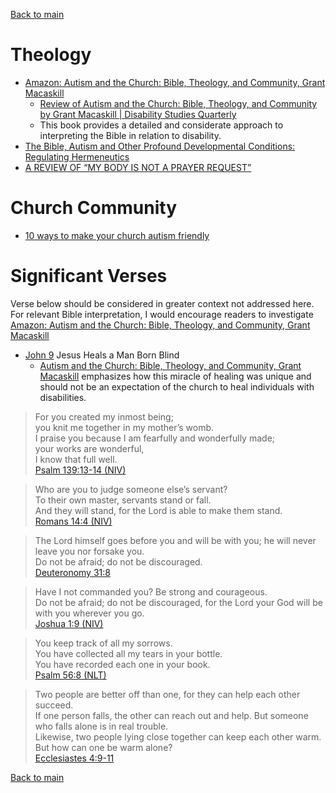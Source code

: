 [Back to main](README.md)

# Theology

* [Amazon: Autism and the Church: Bible, Theology, and Community, Grant Macaskill](https://www.amazon.ca/Autism-Church-Bible-Theology-Community/dp/1481311255)
  * [Review of Autism and the Church: Bible, Theology, and Community by Grant Macaskill | Disability Studies Quarterly](https://dsq-sds.org/index.php/dsq/article/view/7887/5876)
  * This book provides a detailed and considerate approach to interpreting the Bible in relation to disability.
* [The Bible, Autism and Other Profound Developmental Conditions: Regulating Hermeneutics](https://www.tandfonline.com/doi/full/10.1080/23312521.2021.1881024)
* [A REVIEW OF “MY BODY IS NOT A PRAYER REQUEST”](https://earthandaltarmag.com/posts/a-review-of-my-body-is-not-a-prayer-request)

# Church Community

* [10 ways to make your church autism friendly](https://canadianmennonite.org/stories/10-ways-make-your-church-autism-friendly)

# Significant Verses

Verse below should be considered in greater context not addressed here. For relevant Bible interpretation, I would encourage readers to investigate [Amazon: Autism and the Church: Bible, Theology, and Community, Grant Macaskill](https://www.amazon.ca/Autism-Church-Bible-Theology-Community/dp/1481311255)

* [John 9](https://www.biblegateway.com/passage/?search=John%209&version=NIV) Jesus Heals a Man Born Blind
  * [Autism and the Church: Bible, Theology, and Community, Grant Macaskill](https://www.amazon.ca/Autism-Church-Bible-Theology-Community/dp/1481311255) emphasizes how this miracle of healing was unique and should not be an expectation of the church to heal individuals with disabilities.

> For you created my inmost being;  
> you knit me together in my mother’s womb.  
> I praise you because I am fearfully and wonderfully made;  
> your works are wonderful,  
> I know that full well.  
> [Psalm 139:13-14 (NIV)](https://www.biblegateway.com/passage/?search=Psalm%20139&version=NIV)  

> Who are you to judge someone else’s servant?  
> To their own master, servants stand or fall.  
> And they will stand, for the Lord is able to make them stand.  
> [Romans 14:4 (NIV)](https://www.biblegateway.com/passage/?search=Romans+14%3A4&version=NIV)  

> The Lord himself goes before you and will be with you; he will never leave you nor forsake you.  
> Do not be afraid; do not be discouraged.  
> [Deuteronomy 31:8](https://www.biblegateway.com/passage/?search=Deuteronomy+31%3A8&version=NIV)  

> Have I not commanded you? Be strong and courageous.  
> Do not be afraid; do not be discouraged, for the Lord your God will be with you wherever you go.  
> [Joshua 1:9 (NIV)](https://www.biblegateway.com/passage/?search=Joshua+1%3A9+&version=NIV)  

> You keep track of all my sorrows.  
> You have collected all my tears in your bottle.  
> You have recorded each one in your book.  
> [Psalm 56:8 (NLT)](https://www.biblegateway.com/passage/?search=Psalm+56%3A8&version=NLT)  

> Two people are better off than one, for they can help each other succeed.  
> If one person falls, the other can reach out and help. But someone who falls alone is in real trouble.  
> Likewise, two people lying close together can keep each other warm. But how can one be warm alone?  
> [Ecclesiastes 4:9-11](https://www.biblegateway.com/passage/?search=Ecclesiastes+4%3A9-11&version=NLT)  

[Back to main](README.md)